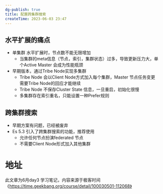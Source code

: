```yaml
---
dg-publish: true
title: 配置跨集群搜索
createTime: 2023-06-03 23:47  
---
```


## 水平扩展的痛点

- 单集群 水平扩展时，节点数不能无限增加
	- 当集群的meta信息（节点，索引，集群状态）过多，导致更新压力大，单个Active Master 会成为性能瓶颈
- 早期版本，通过Tribe Node实现多集群
	- Tribe Node 会以Client Node方式加入每个集群，Master 节点任务变更需要Tribe Node的回应才能继续
	- Tribe Node 不保存Cluster State 信息，一旦重启，初始化很慢
	- 多集群存在索引重名，只能设置一种Prefer规则

## 跨集群搜索

- 早期方案有问题，已经被废弃
- Es 5.3 引入了跨集群搜索的功能，推荐使用
	- 允许任何节点扮演federated 节点
	- 不需要Client Node形式加入其他集群


# 地址

此文章为6月day3 学习笔记，内容来源于极客时间《https://time.geekbang.org/course/detail/100030501-112068》
